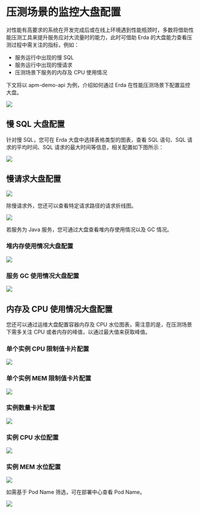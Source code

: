 # 压测场景的监控大盘配置

对性能有高要求的系统在开发完成后或在线上环境遇到性能瓶颈时，多数将借助性能压测工具来提升服务应对大流量时的能力，此时可借助 Erda 的大盘能力查看压测过程中需关注的指标，例如：

- 服务运行中出现的慢 SQL
- 服务运行中出现的慢请求
- 压测场景下服务的内存及 CPU 使用情况

下文将以 apm-demo-api 为例，介绍如何通过 Erda 在性能压测场景下配置监控大盘。

![](http://terminus-paas.oss-cn-hangzhou.aliyuncs.com/paas-doc/2022/01/29/781b37e9-efbe-4e86-9866-2fa86ae0ec91.png)

## 慢 SQL 大盘配置

针对慢 SQL，您可在 Erda 大盘中选择表格类型的图表，查看 SQL 语句、SQL 请求的平均时间、SQL 请求的最大时间等信息，相关配置如下图所示：

![](https://terminus-paas.oss-cn-hangzhou.aliyuncs.com/paas-doc/2021/08/23/a4c98180-7363-4f42-8038-7f3c2243fbc1.png)

## 慢请求大盘配置

![](https://terminus-paas.oss-cn-hangzhou.aliyuncs.com/paas-doc/2021/08/23/a240030d-ee37-40e6-b75b-e6da6e688792.png)

除慢请求外，您还可以查看特定请求路径的请求折线图。

![](https://terminus-paas.oss-cn-hangzhou.aliyuncs.com/paas-doc/2021/08/23/94cb4ba1-5f0a-4d6b-a272-c8723a0c06eb.png)

若服务为 Java 服务，您可通过大盘查看堆内存使用情况以及 GC 情况。

### 堆内存使用情况大盘配置

![](https://terminus-paas.oss-cn-hangzhou.aliyuncs.com/paas-doc/2021/08/23/0261bcb6-3370-4537-af9d-bd81ddacba83.png)

### 服务 GC 使用情况大盘配置

![](https://terminus-paas.oss-cn-hangzhou.aliyuncs.com/paas-doc/2021/08/23/8036d7ee-d8a1-4a2e-b3bf-d5595933a119.png)

## 内存及 CPU 使用情况大盘配置

您还可以通过运维大盘配置容器内存及 CPU 水位图表，需注意的是，在压测场景下需多关注 CPU 或者内存的峰值，以通过最大值来获取峰值。

### 单个实例 CPU 限制值卡片配置

![](https://terminus-paas.oss-cn-hangzhou.aliyuncs.com/paas-doc/2021/08/23/80eec90b-de81-41b5-ad6c-8494027fc959.png)

### 单个实例 MEM 限制值卡片配置

![](https://terminus-paas.oss-cn-hangzhou.aliyuncs.com/paas-doc/2021/08/23/426b4517-5713-4b1d-ba13-ad67801a3a2e.png)

### 实例数量卡片配置

![](https://terminus-paas.oss-cn-hangzhou.aliyuncs.com/paas-doc/2021/08/23/9f6bb228-08b1-410b-9358-f15af957b433.png)

### 实例 CPU 水位配置

![](https://terminus-paas.oss-cn-hangzhou.aliyuncs.com/paas-doc/2021/08/23/561e8a59-df9e-4f6f-a040-341b2a593f7e.png)

### 实例 MEM 水位配置

![](https://terminus-paas.oss-cn-hangzhou.aliyuncs.com/paas-doc/2021/08/23/3e79ee6e-0e51-470b-a179-34d3d2dcfb02.png)

如需基于 Pod Name 筛选，可在部署中心查看 Pod Name。

![](http://terminus-paas.oss-cn-hangzhou.aliyuncs.com/paas-doc/2022/02/23/6bcbaf74-9209-4c95-af78-25521b2dbd7f.png)

